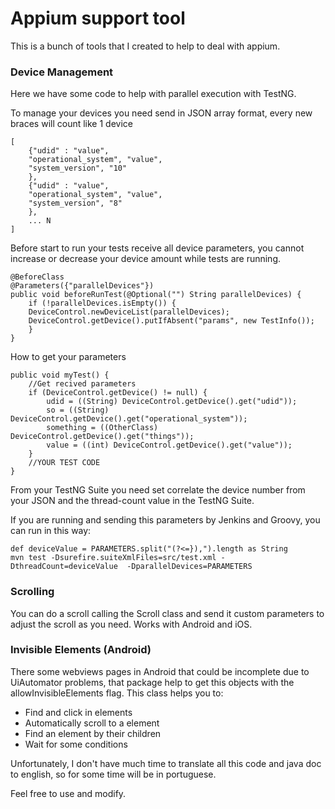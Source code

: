 # Appium support tool

This is a bunch of tools that I created to help to deal with appium.

### Device Management
Here we have some code to help with parallel execution with TestNG.

To manage your devices you need send in JSON array format, every new braces will count like 1 device
````
[
    {"udid" : "value",
    "operational_system", "value",
    "system_version", "10"
    }, 
    {"udid" : "value",
    "operational_system", "value",
    "system_version", "8"
    },
    ... N
]
````

Before start to run your tests receive all device parameters, you cannot increase or decrease your device amount while tests are running. 
````
@BeforeClass
@Parameters({"parallelDevices"})
public void beforeRunTest(@Optional("") String parallelDevices) {
    if (!parallelDevices.isEmpty()) {
    DeviceControl.newDeviceList(parallelDevices);
    DeviceControl.getDevice().putIfAbsent("params", new TestInfo());
    }
}
````

How to get your parameters
````
public void myTest() {
    //Get recived parameters
    if (DeviceControl.getDevice() != null) {
        udid = ((String) DeviceControl.getDevice().get("udid"));
        so = ((String) DeviceControl.getDevice().get("operational_system"));
        something = ((OtherClass) DeviceControl.getDevice().get("things"));
        value = ((int) DeviceControl.getDevice().get("value"));
    }
    //YOUR TEST CODE
}
````

From your TestNG Suite you need set correlate the device number from your JSON and the thread-count value in the TestNG Suite.

If you are running and sending this parameters by Jenkins and Groovy, you can run in this way: 
````
def deviceValue = PARAMETERS.split("(?<=}),").length as String
mvn test -Dsurefire.suiteXmlFiles=src/test.xml -DthreadCount=deviceValue  -DparallelDevices=PARAMETERS
````

### Scrolling

You can do a scroll calling the Scroll class and send it custom parameters to adjust the scroll as you need.
Works with Android and iOS.


### Invisible Elements (Android)

There some webviews pages in Android that could be incomplete due to UiAutomator problems, that package help to get this objects with the allowInvisibleElements flag.
This class helps you to:
* Find and click in elements
* Automatically scroll to a element
* Find an element by their children
* Wait for some conditions


Unfortunately, I don't have much time to translate all this code and java doc to english, so for some time will be in portuguese.

Feel free to use and modify.
